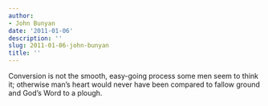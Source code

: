 ```yaml
---
author:
- John Bunyan
date: '2011-01-06'
description: ''
slug: 2011-01-06-john-bunyan
title: ''
---
```

Conversion is not the smooth, easy-going process some men seem to think it; otherwise man’s heart would never have been compared to fallow ground and God’s Word to a plough.



